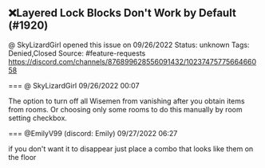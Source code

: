 ## ❌Layered Lock Blocks Don't Work by Default (#1920)
@ SkyLizardGirl opened this issue on 09/26/2022
Status: unknown
Tags: Denied,Closed
Source: #feature-requests https://discord.com/channels/876899628556091432/1023747577566466058


=== @ SkyLizardGirl 09/26/2022 00:07

The option to turn off all Wisemen from vanishing after you obtain items from rooms.
Or choosing only some rooms to do this manually by room setting checkbox.

=== @EmilyV99 (discord: Emily) 09/27/2022 06:27

if you don't want it to disappear
just place a combo that looks like them
on the floor
